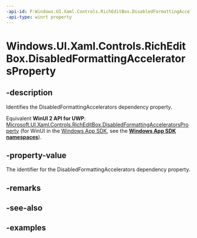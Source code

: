 ```yaml
---
-api-id: P:Windows.UI.Xaml.Controls.RichEditBox.DisabledFormattingAcceleratorsProperty
-api-type: winrt property
---
```


<!-- Property syntax.
public DependencyProperty DisabledFormattingAcceleratorsProperty { get; }
-->

# Windows.UI.Xaml.Controls.RichEditBox.DisabledFormattingAcceleratorsProperty

## -description

Identifies the DisabledFormattingAccelerators dependency property.

Equivalent **WinUI 2 API for UWP**: [Microsoft.UI.Xaml.Controls.RichEditBox.DisabledFormattingAcceleratorsProperty](/windows/winui/api/microsoft.ui.xaml.controls.richeditbox.disabledformattingacceleratorsproperty) (for WinUI in the [Windows App SDK](/windows/apps/windows-app-sdk/), see the **[Windows App SDK namespaces](/windows/windows-app-sdk/api/winrt/)**).

## -property-value

The identifier for the DisabledFormattingAccelerators dependency property.

## -remarks

## -see-also

## -examples


